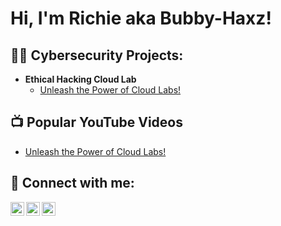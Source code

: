 <h1>Hi, I'm Richie aka Bubby-Haxz!</h1> 

<h2>👨‍💻 Cybersecurity Projects:</h2>

- <b>Ethical Hacking Cloud Lab</b>
  - [Unleash the Power of Cloud Labs!](https://youtu.be/pZKsZWb9mSI)

<h2>📺 Popular YouTube Videos</h2>

- [Unleash the Power of Cloud Labs!](https://youtu.be/pZKsZWb9mSI)


<h2> 🤳 Connect with me:</h2>

[<img align="left" alt="JoshMadakor | YouTube" width="22px" src="https://cdn.jsdelivr.net/npm/simple-icons@v3/icons/youtube.svg" />][youtube]
[<img align="left" alt="JoshMadakor | Twitter" width="22px" src="https://cdn.jsdelivr.net/npm/simple-icons@v3/icons/twitter.svg" />][twitter]
[<img align="left" alt="JoshMadakor | LinkedIn" width="22px" src="https://cdn.jsdelivr.net/npm/simple-icons@v3/icons/linkedin.svg" />][linkedin]


[twitter]: https://x.com/BubbyHaxz
[youtube]: https://www.youtube.com/channel/UCurGekQtuzh6CWZHVD3j58A
[linkedin]: https://www.linkedin.com/in/rbrandon8589/

